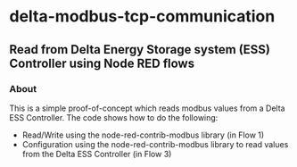 delta-modbus-tcp-communication
==============================

## Read from Delta Energy Storage system (ESS) Controller using Node RED flows

### About

This is a simple proof-of-concept which reads modbus values from a Delta ESS Controller. The code shows how to do the following:

* Read/Write using the node-red-contrib-modbus library (in Flow 1)
* Configuration using the node-red-contrib-modbus library to read values from the Delta ESS Controller (in Flow 3)
